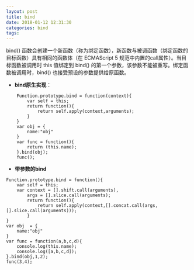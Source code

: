 ```yaml
---
layout: post
title: bind
date: 2018-01-12 12:31:30
categories: bind
tags: 
---
```

bind() 函数会创建一个新函数（称为绑定函数），新函数与被调函数（绑定函数的目标函数）具有相同的函数体（在 ECMAScript 5 规范中内置的call属性）。当目标函数被调用时 this 值绑定到 bind() 的第一个参数，该参数不能被重写。绑定函数被调用时，bind() 也接受预设的参数提供给原函数。

<!-- more -->

- **bind原生实现**：
```
    Function.prototype.bind = function(context){
        var self = this;
        return function(){
            return self.apply(context,arguments);
        }
    }
    var obj = {
        name:"obj"
    }
    var func = function(){
        return (this.name);
    }.bind(obj);
    func();
```  



- **带参数的bind**
```
Function.prototype.bind = function(){
    var self = this;
    var context = [].shift.call(arguments),
        args = [].slice.call(arguments);
        return function(){
            return self.apply(context,[].concat.call(args,[].slice.call(arguments)));
        }
}
var obj  = {
    name:"obj"
}
var func = function(a,b,c,d){
    console.log(this.name);
    console.log([a,b,c,d]);
}.bind(obj,1,2);
func(3,4);
```

